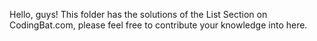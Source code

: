 Hello, guys! This folder has the solutions of the List Section on CodingBat.com, please feel free to contribute your knowledge into here.
